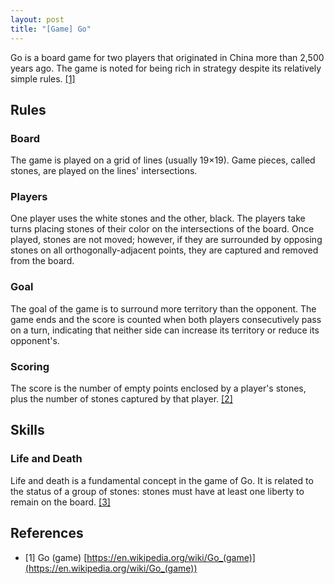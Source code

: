 ```yaml
---
layout: post
title: "[Game] Go"
---
```


Go is a board game for two players that originated in China more than 2,500 years ago. The game is noted for being rich in strategy despite its relatively simple rules. [[1]](https://en.wikipedia.org/wiki/Go_(game))

## Rules

### Board

The game is played on a grid of lines (usually 19×19). Game pieces, called stones, are played on the lines' intersections.

### Players

One player uses the white stones and the other, black. The players take turns placing stones of their color on the intersections of the board. Once played, stones are not moved; however, if they are surrounded by opposing stones on all orthogonally-adjacent points, they are captured and removed from the board.

### Goal

The goal of the game is to surround more territory than the opponent. The game ends and the score is counted when both players consecutively pass on a turn, indicating that neither side can increase its territory or reduce its opponent's.

### Scoring

The score is the number of empty points enclosed by a player's stones, plus the number of stones captured by that player. [[2]](https://en.wikipedia.org/wiki/Go_(game))

## Skills

### Life and Death

Life and death is a fundamental concept in the game of Go. It is related to the status of a group of stones: stones must have at least one liberty to remain on the board. [[3]](https://en.wikipedia.org/wiki/Life_and_death)

## References

- [1] Go (game) [https://en.wikipedia.org/wiki/Go_(game)](https://en.wikipedia.org/wiki/Go_(game))
